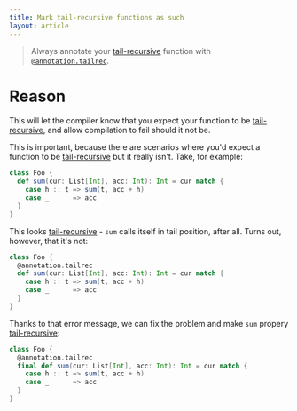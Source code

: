 ```yaml
---
title: Mark tail-recursive functions as such
layout: article
---
```


> Always annotate your [tail-recursive] function with [`@annotation.tailrec`].

# Reason

This will let the compiler know that you expect your function to be [tail-recursive], and allow compilation to fail should it not be.

This is important, because there are scenarios where you'd expect a function to be [tail-recursive] but it really isn't. Take, for example:

```scala mdoc
class Foo {
  def sum(cur: List[Int], acc: Int): Int = cur match {
    case h :: t => sum(t, acc + h)
    case _      => acc
  }
}
```

This looks [tail-recursive] - `sum` calls itself in tail position, after all. Turns out, however, that it's not:

```scala mdoc:fail:reset
class Foo {
  @annotation.tailrec
  def sum(cur: List[Int], acc: Int): Int = cur match {
    case h :: t => sum(t, acc + h)
    case _      => acc
  }
}
```

Thanks to that error message, we can fix the problem and make `sum` propery [tail-recursive]:

```scala mdoc:reset
class Foo {
  @annotation.tailrec
  final def sum(cur: List[Int], acc: Int): Int = cur match {
    case h :: t => sum(t, acc + h)
    case _      => acc
  }
}
```

[recursive]:../definitions/recursion.html
[tail-recursive]:../definitions/tail_recursion.html
[`@annotation.tailrec`]:https://www.scala-lang.org/api/2.12.8/scala/annotation/tailrec.html
